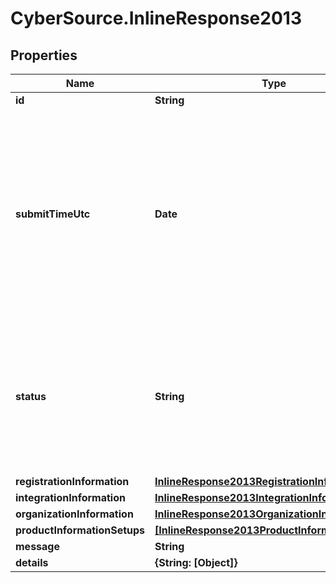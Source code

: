 # CyberSource.InlineResponse2013

## Properties
Name | Type | Description | Notes
------------ | ------------- | ------------- | -------------
**id** | **String** |  | [optional] 
**submitTimeUtc** | **Date** | Time of request in UTC. `Format: YYYY-MM-DDThh:mm:ssZ`  Example 2016-08-11T22:47:57Z equals August 11, 2016, at 22:47:57 (10:47:57 p.m.). The T separates the date and the time. The Z indicates UTC.  | [optional] 
**status** | **String** | The status of Registration request Possible Values:   - 'INITIALIZED'   - 'RECEIVED'   - 'PROCESSING'   - 'SUCCESS'   - 'FAILURE'   - 'PARTIAL'  | [optional] 
**registrationInformation** | [**InlineResponse2013RegistrationInformation**](InlineResponse2013RegistrationInformation.md) |  | [optional] 
**integrationInformation** | [**InlineResponse2013IntegrationInformation**](InlineResponse2013IntegrationInformation.md) |  | [optional] 
**organizationInformation** | [**InlineResponse2013OrganizationInformation**](InlineResponse2013OrganizationInformation.md) |  | [optional] 
**productInformationSetups** | [**[InlineResponse2013ProductInformationSetups]**](InlineResponse2013ProductInformationSetups.md) |  | [optional] 
**message** | **String** |  | [optional] 
**details** | **{String: [Object]}** |  | [optional] 


